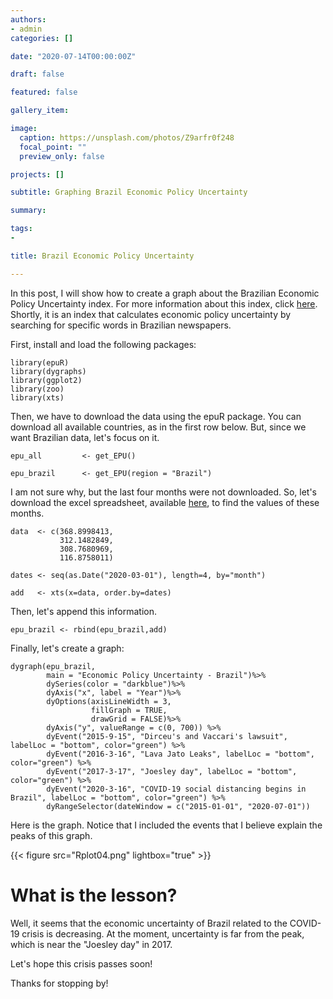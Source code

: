 ```yaml
---
authors:
- admin
categories: []

date: "2020-07-14T00:00:00Z"

draft: false

featured: false

gallery_item:

image:
  caption: https://unsplash.com/photos/Z9arfr0f248
  focal_point: ""
  preview_only: false

projects: []

subtitle: Graphing Brazil Economic Policy Uncertainty

summary: 

tags:
- 

title: Brazil Economic Policy Uncertainty

---
```


In this post, I will show how to create a graph about the Brazilian Economic Policy Uncertainty index. For more information about this index, click [here](https://www.policyuncertainty.com/). Shortly, it is an index that calculates economic policy uncertainty by searching for specific words in Brazilian newspapers.


First, install and load the following packages:

    library(epuR)
    library(dygraphs)
    library(ggplot2)
    library(zoo)
    library(xts)

Then, we have to download the data using the epuR package. You can download all available countries, as in the first row below. But, since we want Brazilian data, let's focus on it.

    epu_all         <- get_EPU()

    epu_brazil      <- get_EPU(region = "Brazil")


I am not sure why, but the last four months were not downloaded. So, let's download the excel spreadsheet, available [here](https://www.policyuncertainty.com/brazil_monthly.html), to find the values of these months.

    data  <- c(368.8998413,
               312.1482849,
               308.7680969,
               116.8758011)

    dates <- seq(as.Date("2020-03-01"), length=4, by="month")
    
    add   <- xts(x=data, order.by=dates)
    
Then, let's append this information.


    epu_brazil <- rbind(epu_brazil,add)

Finally, let's create a graph:

    dygraph(epu_brazil, 
            main = "Economic Policy Uncertainty - Brazil")%>%
            dySeries(color = "darkblue")%>%
            dyAxis("x", label = "Year")%>%
            dyOptions(axisLineWidth = 3, 
                      fillGraph = TRUE, 
                      drawGrid = FALSE)%>%
            dyAxis("y", valueRange = c(0, 700)) %>%
            dyEvent("2015-9-15", "Dirceu's and Vaccari's lawsuit", labelLoc = "bottom", color="green") %>%
            dyEvent("2016-3-16", "Lava Jato Leaks", labelLoc = "bottom", color="green") %>%
            dyEvent("2017-3-17", "Joesley day", labelLoc = "bottom", color="green") %>%
            dyEvent("2020-3-16", "COVID-19 social distancing begins in Brazil", labelLoc = "bottom", color="green") %>%
            dyRangeSelector(dateWindow = c("2015-01-01", "2020-07-01"))



Here is the graph. Notice that I included the events that I believe explain the peaks of this graph.

{{< figure src="Rplot04.png" lightbox="true" >}}


# What is the lesson?

Well, it seems that the economic uncertainty of Brazil related to the COVID-19 crisis is decreasing. At the moment, uncertainty is far from the peak, which is near the "Joesley day" in 2017.

Let's hope this crisis passes soon!

Thanks for stopping by! 



